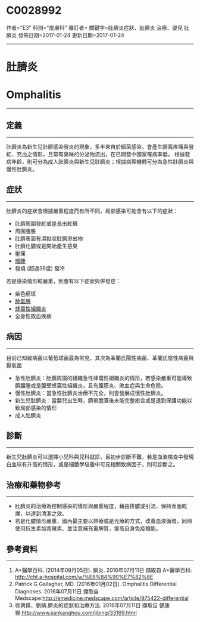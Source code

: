 # C0028992
作者="E3"
科別="皮膚科"
審訂者=
關鍵字=肚臍炎症狀、肚臍炎 治療、嬰兒 肚臍炎
發佈日期=2017-01-24
更新日期=2017-01-24

----------
# 肚臍炎
# Omphalitis
----------
## 定義
----------

肚臍炎為新生兒肚臍感染發炎的現象，多半來自於細菌感染，會產生臍窩疼痛與發紅、充血之情形，且常有臭味的分泌物流出，在已開發中國家罹病率低， 根據發病年齡，則可分為成人肚臍炎與新生兒肚臍炎；根據病理機轉可分為急性肚臍炎與慢性肚臍炎。

## 症狀
----------

肚臍炎的症狀會根據嚴重程度而有所不同，局部感染可能會有以下的症狀：

- 肚臍周圍發紅或是長出紅斑
- 周圍腫脹
- 肚臍表面有濕黏狀肚臍滲出物
- 肚臍化膿或是開始產生惡臭
- 壓痛
- [嗜睡](C0013144)
- 發燒 (超過38度) 發冷 

若是感染情形較嚴重，則會有以下症狀與併發症：

- 紫色瘀斑
- [肺氣腫](C0013990)
- [蜂窩性組織炎](C0007642)
- 全身性敗血疾病
## 病因
----------

目前已知致病菌以葡萄球菌最為常見，其次為革蘭氏陽性病菌、革蘭氏陰性病菌與厭氧菌

- 急性肚臍炎：肚臍周圍的組織急性蜂窩性組織炎的情形，若感染嚴重可能導致臍膿腫或是腹壁蜂窩性組織炎，且有腹膜炎、敗血症與生命危險。
- 慢性肚臍炎：當急性肚臍炎治療不完全，則會發展成慢性肚臍炎。
- 新生兒肚臍炎：當嬰兒出生時，臍帶脫落後未能完整癒合或是達到保護功能以致局部感染的情形
- 成人肚臍炎
## 診斷
----------

新生兒肚臍炎可以選擇小兒科與兒科就診，且初步診斷不難，若是血液檢查中發現白血球有升高的情形，或是細菌學培養中可見相關致病因子，則可診斷之。

## 治療和藥物參考
----------
- 肚臍炎的治療為控制感染的情形與嚴重程度，藉由排膿或引流，保持表面乾燥，以達到清潔之效。
- 若是化膿情形嚴重，國內最主要以熱療或是光療的方式，改善血液循環，同時使用抗生素如青黴素、並注意補充電解質，提高自身免疫機能。
## 參考資料
----------
1. A+醫學百科. (2014年09月05日). 臍炎. 2016年07月11日 擷取自 A+醫學百科: http://cht.a-hospital.com/w/%E8%84%90%E7%82%8E
2. Patrick G Gallagher, MD. (2016年01月02日). Omphalitis Differential Diagnoses. 2016年07月11日 擷取自 Medscape:http://emedicine.medscape.com/article/975422-differential
3. 徐興偉、劉婧.臍炎的症狀和治療方法. 2016年07月11日 擷取自 健康猴:http://www.jiankanghou.com/jibing/33169.html



